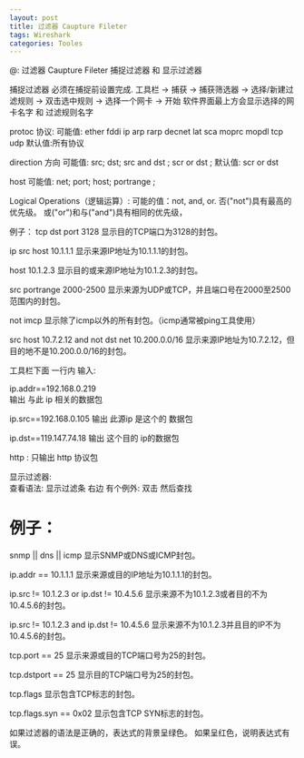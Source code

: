 ```yaml
---
layout: post
title: 过滤器 Caupture Fileter
tags: Wireshark
categories: Tooles
---
```




@: 过滤器 Caupture Fileter
捕捉过滤器 和 显示过滤器

捕捉过滤器
必须在捕捉前设置完成.
工具栏 → 捕获 → 捕获筛选器 → 选择/新建过滤规则 → 双击选中规则 → 选择一个网卡 → 开始
软件界面最上方会显示选择的网卡名字 和 过滤规则名字


protoc 协议:
可能值: ether fddi ip arp rarp decnet lat sca moprc mopdl tcp udp
默认值:所有协议


direction 方向 
可能值: src; dst; src and dst ; scr or dst ;
默认值: scr or dst 

host
可能值: net; port; host; portrange ;

Logical Operations（逻辑运算）:
可能的值：not, and, or.
否("not")具有最高的优先级。
或("or")和与("and")具有相同的优先级，

例子：
tcp dst port 3128
显示目的TCP端口为3128的封包。

ip src host 10.1.1.1
显示来源IP地址为10.1.1.1的封包。

host 10.1.2.3
显示目的或来源IP地址为10.1.2.3的封包。

src portrange 2000-2500
显示来源为UDP或TCP，并且端口号在2000至2500范围内的封包。

not imcp
显示除了icmp以外的所有封包。（icmp通常被ping工具使用）

src host 10.7.2.12 and not dst net 10.200.0.0/16
显示来源IP地址为10.7.2.12，但目的地不是10.200.0.0/16的封包。 



工具栏下面 一行内 输入:

ip.addr==192.168.0.219  
输出 与此 ip 相关的数据包

ip.src==192.168.0.105
输出 此源ip 是这个的 数据包

ip.dst==119.147.74.18
输出 这个目的 ip的数据包

http :   只输出 http 协议包






显示过滤器:  
查看语法:  显示过滤条 右边 有个例外: 双击  然后查找



# 例子：  

snmp || dns || icmp
显示SNMP或DNS或ICMP封包。

ip.addr == 10.1.1.1
显示来源或目的IP地址为10.1.1.1的封包。

ip.src != 10.1.2.3 or ip.dst != 10.4.5.6
显示来源不为10.1.2.3或者目的不为10.4.5.6的封包。


ip.src != 10.1.2.3 and ip.dst != 10.4.5.6
显示来源不为10.1.2.3并且目的IP不为10.4.5.6的封包。


tcp.port == 25
显示来源或目的TCP端口号为25的封包。

tcp.dstport == 25
显示目的TCP端口号为25的封包。

tcp.flags
显示包含TCP标志的封包。

tcp.flags.syn == 0x02
显示包含TCP SYN标志的封包。

如果过滤器的语法是正确的，表达式的背景呈绿色。
如果呈红色，说明表达式有误。



